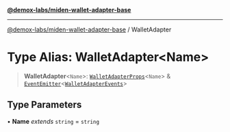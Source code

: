 [**@demox-labs/miden-wallet-adapter-base**](../README.md)

***

[@demox-labs/miden-wallet-adapter-base](../globals.md) / WalletAdapter

# Type Alias: WalletAdapter\<Name\>

> **WalletAdapter**\<`Name`\>: [`WalletAdapterProps`](../interfaces/WalletAdapterProps.md)\<`Name`\> & [`EventEmitter`](../classes/EventEmitter.md)\<[`WalletAdapterEvents`](../interfaces/WalletAdapterEvents.md)\>

## Type Parameters

• **Name** *extends* `string` = `string`
